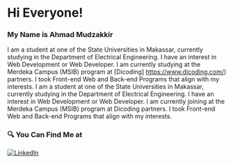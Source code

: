 # Hi Everyone!
### My Name is **Ahmad Mudzakkir**  
I am a student at one of the State Universities in Makassar, currently studying in the Department of Electrical Engineering. I have an interest in Web Development or Web Developer. I am currently studying at the Merdeka Campus (MSIB) program at [Dicoding] https://www.dicoding.com/) partners. I took Front-end Web and Back-end Programs that align with my interests. I am a student at one of the State Universities in Makassar, currently studying in the Department of Electrical Engineering. I have an interest in Web Development or Web Developer. I am currently joining at the Merdeka Campus (MSIB) program at Dicoding partners. I took Front-end Web and Back-end Programs that align with my interests.

### 🔍 You Can Find Me at 
<p> 
  <a href="https://www.linkedin.com/in/ahmadmudzakkir17" target="_blank">
    <img alt="LinkedIn" src="https://img.shields.io/badge/linkedin-%230077B5.svg?&style=for-the-badge&logo=linkedin&logoColor=white" />
  </a> 
</p>

